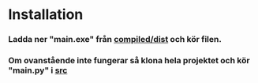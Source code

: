# Installation
### Ladda ner "main.exe" från [compiled/dist](https://git.flouet.com/Skrod/othello-ai/-/tree/master/compiled%2Fdist) och kör filen.
### Om ovanstående inte fungerar så klona hela projektet och kör "main.py" i [src](https://git.flouet.com/Skrod/othello-ai/-/tree/master/src)